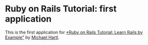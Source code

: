 # Ruby on Rails Tutorial: first application

This is the first application for
[*Ruby on Rails Tutorial: Learn Rails by Example"](http://railstutorial.org/)
by [Michael Hartl](http://michaelhartl.com/).
